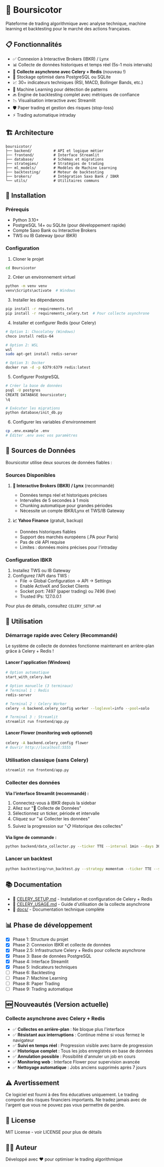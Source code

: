 # 🚀 Boursicotor

Plateforme de trading algorithmique avec analyse technique, machine learning et backtesting pour le marché des actions françaises.

## 📋 Fonctionnalités

- ✅ Connexion à Interactive Brokers (IBKR) / Lynx
- 📊 Collecte de données historiques et temps réel (5s-1 mois intervals)
- 🔄 **Collecte asynchrone avec Celery + Redis** (nouveau !)
- 💾 Stockage optimisé dans PostgreSQL ou SQLite
- 📈 30+ indicateurs techniques (RSI, MACD, Bollinger Bands, etc.)
- 🤖 Machine Learning pour détection de patterns
- 🔙 Engine de backtesting complet avec métriques de confiance
- 📉 Visualisation interactive avec Streamlit
- 🛡️ Paper trading et gestion des risques (stop-loss)
- ⚡ Trading automatique intraday

## 🏗️ Architecture

```
boursicotor/
├── backend/          # API et logique métier
├── frontend/         # Interface Streamlit
├── database/         # Schémas et migrations
├── strategies/       # Stratégies de trading
├── ml_models/        # Modèles de Machine Learning
├── backtesting/      # Moteur de backtesting
├── brokers/          # Intégration Saxo Bank / IBKR
└── utils/            # Utilitaires communs
```

## 🚀 Installation

### Prérequis

- Python 3.10+
- PostgreSQL 14+ ou SQLite (pour développement rapide)
- Compte Saxo Bank ou Interactive Brokers
- TWS ou IB Gateway (pour IBKR)

### Configuration

1. Cloner le projet
```bash
cd Boursicotor
```

2. Créer un environnement virtuel
```bash
python -m venv venv
venv\Scripts\activate  # Windows
```

3. Installer les dépendances
```bash
pip install -r requirements.txt
pip install -r requirements_celery.txt  # Pour collecte asynchrone
```

4. Installer et configurer Redis (pour Celery)
```bash
# Option 1: Chocolatey (Windows)
choco install redis-64

# Option 2: WSL
wsl
sudo apt-get install redis-server

# Option 3: Docker
docker run -d -p 6379:6379 redis:latest
```

5. Configurer PostgreSQL
```bash
# Créer la base de données
psql -U postgres
CREATE DATABASE boursicotor;
\q

# Exécuter les migrations
python database/init_db.py
```

6. Configurer les variables d'environnement
```bash
cp .env.example .env
# Éditer .env avec vos paramètres
```

## 🔑 Sources de Données

Boursicotor utilise deux sources de données fiables :

### Sources Disponibles

1. **🏦 Interactive Brokers (IBKR) / Lynx** (recommandé)
   - Données temps réel et historiques précises
   - Intervalles de 5 secondes à 1 mois
   - Chunking automatique pour grandes périodes
   - Nécessite un compte IBKR/Lynx et TWS/IB Gateway

2. **📈 Yahoo Finance** (gratuit, backup)
   - Données historiques fiables
   - Support des marchés européens (.PA pour Paris)
   - Pas de clé API requise
   - Limites : données moins précises pour l'intraday

### Configuration IBKR

1. Installez TWS ou IB Gateway
2. Configurez l'API dans TWS :
   - File → Global Configuration → API → Settings
   - Enable ActiveX and Socket Clients
   - Socket port: 7497 (paper trading) ou 7496 (live)
   - Trusted IPs: 127.0.0.1

Pour plus de détails, consultez `CELERY_SETUP.md`

## 🎯 Utilisation

### Démarrage rapide avec Celery (Recommandé)

Le système de collecte de données fonctionne maintenant en arrière-plan grâce à Celery + Redis !

#### Lancer l'application (Windows)
```bash
# Option automatique
start_with_celery.bat

# Option manuelle (3 terminaux)
# Terminal 1 : Redis
redis-server

# Terminal 2 : Celery Worker
celery -A backend.celery_config worker --loglevel=info --pool=solo

# Terminal 3 : Streamlit
streamlit run frontend/app.py
```

#### Lancer Flower (monitoring web optionnel)
```bash
celery -A backend.celery_config flower
# Ouvrir http://localhost:5555
```

### Utilisation classique (sans Celery)

```bash
streamlit run frontend/app.py
```

### Collecter des données

**Via l'interface Streamlit (recommandé) :**
1. Connectez-vous à IBKR depuis la sidebar
2. Allez sur "💾 Collecte de Données"
3. Sélectionnez un ticker, période et intervalle
4. Cliquez sur "📊 Collecter les données"
5. Suivez la progression sur "📋 Historique des collectes"

**Via ligne de commande :**
```bash
python backend/data_collector.py --ticker TTE --interval 1min --days 30
```

### Lancer un backtest

```bash
python backtesting/run_backtest.py --strategy momentum --ticker TTE --start 2024-01-01 --end 2024-12-31
```

## 📚 Documentation

- 📖 [CELERY_SETUP.md](CELERY_SETUP.md) - Installation et configuration de Celery + Redis
- 📖 [CELERY_USAGE.md](CELERY_USAGE.md) - Guide d'utilisation de la collecte asynchrone
- 📖 [docs/](docs/) - Documentation technique complète

## 📊 Phase de développement

- [x] Phase 1: Structure du projet
- [x] Phase 2: Connexion IBKR et collecte de données
- [x] Phase 2.5: Infrastructure Celery + Redis pour collecte asynchrone
- [x] Phase 3: Base de données PostgreSQL
- [x] Phase 4: Interface Streamlit
- [x] Phase 5: Indicateurs techniques
- [ ] Phase 6: Backtesting
- [ ] Phase 7: Machine Learning
- [ ] Phase 8: Paper Trading
- [ ] Phase 9: Trading automatique

## 🆕 Nouveautés (Version actuelle)

### Collecte asynchrone avec Celery + Redis

- ✅ **Collectes en arrière-plan** : Ne bloque plus l'interface
- ✅ **Résistant aux interruptions** : Continue même si vous fermez le navigateur
- ✅ **Suivi en temps réel** : Progression visible avec barre de progression
- ✅ **Historique complet** : Tous les jobs enregistrés en base de données
- ✅ **Annulation possible** : Possibilité d'annuler un job en cours
- ✅ **Monitoring web** : Interface Flower pour supervision avancée
- ✅ **Nettoyage automatique** : Jobs anciens supprimés après 7 jours

## ⚠️ Avertissement

Ce logiciel est fourni à des fins éducatives uniquement. Le trading comporte des risques financiers importants. Ne tradez jamais avec de l'argent que vous ne pouvez pas vous permettre de perdre.

## 📝 License

MIT License - voir LICENSE pour plus de détails

## 👨‍💻 Auteur

Développé avec ❤️ pour optimiser le trading algorithmique
